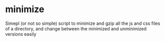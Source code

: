 minimize
========

Simepl (or not so simple) script to minimize and gzip all the js and css files of a directory, and change between the minimized and unminimized versions easily